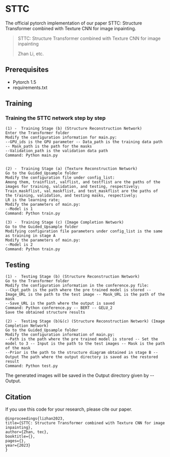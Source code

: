 # STTC

The official pytorch implementation of our paper STTC: Structure Transformer combined with Texture CNN for image inpainting.


>  STTC: Structure Transformer combined with Texture CNN for image inpainting
> 
> Zhan Li, etc.
> 


## Prerequisites
- Pytorch 1.5
- requirements.txt

## Training
### Training the STTC network step by step

```shell
(1) -  Training Stage (b) (Structure Reconstruction Network)
Enter the Transformer folder
Modify the configuration information for main.py:
--GPU_ids is the GPU parameter -- Data_path is the training data path -- Mask_path is the path for the masks
--Validation_path is the validation data path
Command: Python main.py


(2) -  Training Stage (a) (Texture Reconstruction Network)
Go to the Guided_Upsample folder
Modify the configuration file under config_list:
Among them, trainflist, valflist, and testflist are the paths of the images for training, validation, and testing, respectively;
Train_maskflist, val_maskflist, and test_maskflist are the paths of the training, validation, and testing masks, respectively;
LR is the learning rate;
Modify the parameters of main.py:
--Model is 1
Command: Python train.py

(3) -  Training Stage (c) (Image Completion Network)
Go to the Guided_Upsample folder
Modifying configuration file parameters under config_list is the same as training in stage A
Modify the parameters of main.py:
--Model is 2
Command: Python train.py
```



## Testing
```shell
(1) -  Testing Stage (b) (Structure Reconstruction Network)
Go to the Transformer folder
Modify the configuration information in the conference.py file:
--Ckpt_path is the path where the pre trained model is stored -- Image_URL is the path to the test image -- Mask_URL is the path of the mask
--Save_URL is the path where the output is saved
Command: Python conference.py -- BERT -- GELU_2
Save the obtained structure results

(2) -  Testing Stage (b)&(c) (Structure Reconstruction Network) (Image Completion Network)
Go to the Guided_Upsample folder
Modify the configuration information of main.py:
--Path is the path where the pre trained model is stored -- Set the model to 3 -- Input is the path to the test images -- Mask is the path of the mask
--Prior is the path to the structure diagram obtained in stage B --Output The path where the output directory is saved as the restored result
Command: Python test.py
```

The generated images will be saved in the Output directory given by --Output.



## Citation
If you use this code for your research, please cite our paper.

    @inproceedings{lizhan2023,
    title={STTC: Structure Transformer combined with Texture CNN for image inpainting},
    author={Zhan, tec},
    booktitle={},
    pages={},
    year={2023}
    }



